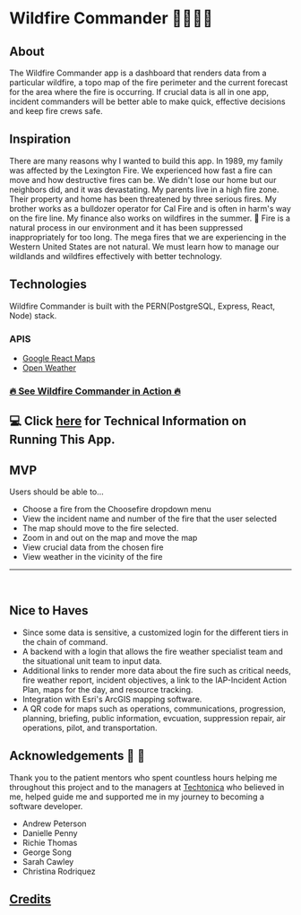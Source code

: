 # Wildfire Commander 🌲🌲🌳🔥

## About
The Wildfire Commander app is a dashboard that renders data from a particular wildfire, a topo map of the fire perimeter and the current forecast for the area where the fire is occurring. If crucial data is all in one app, incident commanders will be better able to make quick, effective decisions and keep fire crews safe. 


## Inspiration
   There are many reasons why I wanted to build this app. In 1989, my  family was affected by the Lexington Fire. We experienced how fast a fire can move and how destructive fires can be. We didn't lose our home but our neighbors did, and it was devastating. My parents live in a high fire zone. Their property and home has been threatened by three serious fires. My brother works as a bulldozer operator for Cal Fire  and is often in harm's way on the fire line.  My finance also works on wildfires in the summer. 🚒   Fire is a natural process in our environment and it has been suppressed inappropriately for too long. The mega fires that we are experiencing in the Western United States are not natural.  We must learn how to manage our wildlands and wildfires effectively with better technology. 


## Technologies
 Wildfire Commander is built with the PERN(PostgreSQL, Express, React, Node) stack.

### APIS
  * [Google React Maps](https://tomchentw.github.io/react-google-maps/)
  * [Open Weather](https://openweathermap.org/appid) 


### [🔥 See Wildfire Commander in Action 🔥 ](https://stark-badlands-48876.herokuapp.com/) 



## 💻 Click [here](./docs/technicalInformation.md) for Technical Information on Running This App.


## MVP

Users should be able to...

* Choose a fire from the Choosefire dropdown menu
* View the incident name and number of the fire that the user selected
* The map should move to the fire selected. 
* Zoom in and out on the map and move the map
* View crucial data from the chosen fire 
* View weather in the vicinity of the fire
***
<br>

## Nice to Haves

* Since some data is sensitive, a customized login for the different tiers in the chain of command. 
* A backend with a login that allows the fire weather specialist team and the situational unit team to input data. 
* Additional links to render more data about the fire such as critical needs, fire weather report, incident objectives, a link to the IAP-Incident Action Plan, maps for the day, and resource tracking. 
* Integration with Esri's ArcGIS mapping software.
* A QR code for maps such as operations, communications, progression, planning, briefing, public information, evcuation, suppression repair, air operations, pilot, and transportation. 


## Acknowledgements 🙏 👏 
Thank you to the patient mentors who spent countless hours helping me throughout this project and to the managers at [Techtonica](https://techtonica.org/) who believed in me, helped guide me and supported me in my journey to becoming a software developer. 

* Andrew Peterson 
* Danielle Penny
* Richie Thomas
* George Song
* Sarah Cawley
* Christina Rodriquez


## [Credits](./CONTRIBUTORS)

